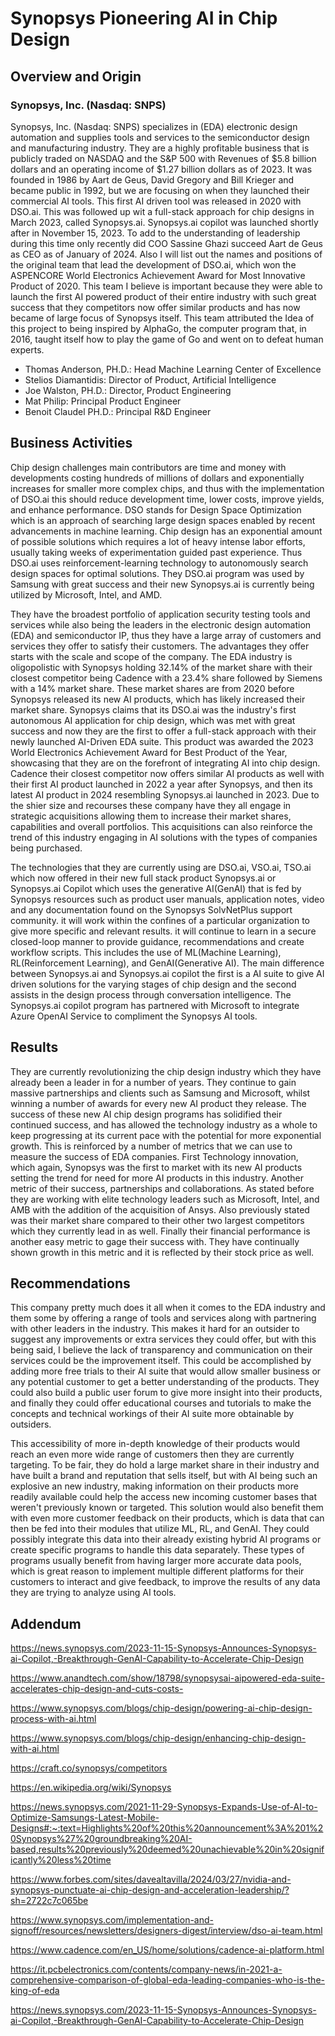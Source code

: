 # Synopsys Pioneering AI in Chip Design


## Overview and Origin
### Synopsys, Inc. (Nasdaq: SNPS)

Synopsys, Inc. (Nasdaq: SNPS) specializes in (EDA) electronic design automation and supplies tools and services to the semiconductor design and manufacturing industry. They are a highly profitable business that is publicly traded on NASDAQ and the S&P 500 with Revenues of $5.8 billion dollars and an operating income of $1.27 billion dollars as of 2023.  It was founded in 1986 by Aart de Geus, David Gregory and Bill Krieger and became public in 1992, but we are focusing on when they launched their commercial AI tools. This first AI driven tool was released in 2020 with DSO.ai. This was followed up wit a full-stack approach for chip designs in March 2023, called Synopsys.ai. Synopsys.ai copilot was launched shortly after in November 15, 2023.  To add to the understanding of leadership during this time only recently did COO Sassine Ghazi succeed Aart de Geus as CEO as of January of 2024. Also I will list out the names and positions of the original team that lead the development of DSO.ai, which won the ASPENCORE World Electronics Achievement Award for Most Innovative Product of 2020. This team I believe is important because they were able to launch the first AI powered product of their entire industry with such great success that they competitors now offer similar products and has now became of large focus of Synopsys itself. This team attributed the Idea of this project to being inspired by AlphaGo, the computer program that, in 2016, taught itself how to play the game of Go and went on to defeat human experts.

 * Thomas Anderson, PH.D.: Head Machine Learning Center of Excellence
 * Stelios Diamantidis: Director of Product, Artificial Intelligence
 * Joe Walston, PH.D.: Director, Product Engineering
 * Mat Philip: Principal Product Engineer
 * Benoit Claudel PH.D.: Principal R&D Engineer


## Business Activities

Chip design challenges main contributors are time and money with developments costing hundreds of millions of dollars and exponentially increases for smaller more complex chips, and thus with the implementation of DSO.ai this should reduce development time, lower costs, improve yields, and enhance performance.  DSO stands for Design Space Optimization which is an approach of searching large design spaces enabled by recent advancements in machine learning. Chip design has an exponential amount of possible solutions which requires a lot of heavy intense labor efforts, usually taking weeks of experimentation guided past experience. Thus DSO.ai uses reinforcement-learning technology to autonomously search design spaces for optimal solutions. They DSO.ai program was used by Samsung with great success and their new Synopsys.ai is currently being utilized by Microsoft, Intel, and AMD.   
 
They have the broadest portfolio of application security testing tools and services while also being the  leaders in the electronic design automation (EDA) and semiconductor IP, thus they have a large array of customers and services they offer to satisfy their customers.  The advantages they offer starts with the scale and scope of the company. The EDA industry is oligopolistic with Synopsys holding 32.14% of the market share with their closest competitor being Cadence with a 23.4% share followed by Siemens with a 14% market share. These market shares are from 2020 before Synopsys released its new AI products, which has likely increased their market share. Synopsys claims that its DSO.ai was the industry's first autonomous AI application for chip design, which was met with great success and now they are the first to offer a full-stack approach with their newly launched AI-Driven EDA suite. This product was awarded the 2023 World Electronics Achievement Award for Best Product of the Year, showcasing that they are on the forefront of integrating AI into chip design. Cadence their closest competitor now offers similar AI products as well with their first AI product launched in 2022 a year after Synopsys, and then its latest AI product in 2024 resembling Synopsys.ai launched in 2023. Due to the shier size and recourses these company have they all engage in strategic acquisitions allowing them to increase their market shares, capabilities and overall portfolios. This acquisitions can also reinforce the trend of this industry engaging in AI solutions with the types of companies being purchased.
	
The technologies that they are currently using are DSO.ai, VSO.ai, TSO.ai which now offered in their new full stack product Synopsys.ai or Synopsys.ai Copilot which uses the generative AI(GenAI) that is fed by Synopsys resources such as product user manuals, application notes, video and any documentation found on the Synopsys SolvNetPlus support community.  it will work within the confines of a particular organization to give more specific and relevant results. it will continue to learn in a secure closed-loop manner to provide guidance, recommendations and create workflow scripts. This includes the use of ML(Machine Learning), RL(Reinforcement Learning), and GenAI(Generative AI). The main difference between Synopsys.ai and Synopsys.ai copilot the first is a AI suite to give AI driven solutions for the varying stages of chip design and the second assists in the design process through conversation intelligence.  The Synopsys.ai copilot program has partnered with Microsoft to integrate Azure OpenAI Service to compliment the Synopsys AI tools. 
	
## Results

They are currently revolutionizing the chip design industry which they have already been a leader in for a number of years.  They continue to gain massive partnerships and clients such as Samsung and Microsoft, whilst winning a number of awards for every new AI product they release.  The success of these new AI chip design programs has solidified their continued success, and has allowed the technology industry as a whole to keep progressing at its current pace with the potential for more exponential growth. This is reinforced by a number of metrics that we can use to measure the success of EDA companies. First Technology innovation, which again, Synopsys was the first to market with its new AI products setting the trend for need for more AI products in this industry. Another metric of their success, partnerships and collaborations. As stated before they are working with elite technology leaders such as Microsoft, Intel, and AMB with the addition of the acquisition of Ansys. Also previously stated was their market share compared to their other two largest competitors which they currently lead in as well. Finally their financial performance is another easy metric to gage their success with. They have continually shown growth in this metric and it is reflected by their stock price as well.

## Recommendations

This company pretty much does it all when it comes to the EDA industry and them some by offering a range of tools and services along with partnering with other leaders in the industry.  This makes it hard for an outsider to suggest any improvements or extra services they could offer, but with this being said, I believe the lack of transparency and communication on their services could be the improvement itself.  This could be accomplished by adding more free trials to their AI suite that would allow smaller business or any potential customer to get a better understanding of the products. They could also build a public user forum to give more insight into their products, and finally they could offer educational courses and tutorials to make the concepts and technical workings of their AI suite more obtainable by outsiders. 

This accessibility of more in-depth knowledge of their products would reach an even more wide range of customers then they are currently targeting. To be fair, they do hold a large market share in their industry and have built a brand and reputation that sells itself, but with AI being such an explosive an new industry, making information on their products more readily available could help the access new incoming customer bases that weren't previously known or targeted.  This solution would also benefit them with even more customer feedback on their products, which is data that can then be fed into their modules that utilize ML, RL, and GenAI. They could possibly integrate this data into their already existing hybrid AI programs or create specific programs to handle this data separately. These types of programs usually benefit from having larger more accurate data pools, which is great reason to implement multiple different platforms for their customers to interact and give feedback, to improve the results of any data they are trying to analyze using AI tools.

## Addendum

https://news.synopsys.com/2023-11-15-Synopsys-Announces-Synopsys-ai-Copilot,-Breakthrough-GenAI-Capability-to-Accelerate-Chip-Design

https://www.anandtech.com/show/18798/synopsysai-aipowered-eda-suite-accelerates-chip-design-and-cuts-costs-

https://www.synopsys.com/blogs/chip-design/powering-ai-chip-design-process-with-ai.html

https://www.synopsys.com/blogs/chip-design/enhancing-chip-design-with-ai.html

https://craft.co/synopsys/competitors

https://en.wikipedia.org/wiki/Synopsys

https://news.synopsys.com/2021-11-29-Synopsys-Expands-Use-of-AI-to-Optimize-Samsungs-Latest-Mobile-Designs#:~:text=Highlights%20of%20this%20announcement%3A%201%20Synopsys%27%20groundbreaking%20AI-based,results%20previously%20deemed%20unachievable%20in%20significantly%20less%20time

https://www.forbes.com/sites/davealtavilla/2024/03/27/nvidia-and-synopsys-punctuate-ai-chip-design-and-acceleration-leadership/?sh=2722c7c065be

https://www.synopsys.com/implementation-and-signoff/resources/newsletters/designers-digest/interview/dso-ai-team.html

https://www.cadence.com/en_US/home/solutions/cadence-ai-platform.html

https://it.pcbelectronics.com/contents/company-news/in-2021-a-comprehensive-comparison-of-global-eda-leading-companies-who-is-the-king-of-eda

https://news.synopsys.com/2023-11-15-Synopsys-Announces-Synopsys-ai-Copilot,-Breakthrough-GenAI-Capability-to-Accelerate-Chip-Design
